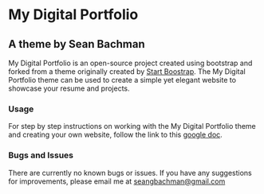 # My Digital Portfolio
## A theme by Sean Bachman

My Digital Portfolio is an open-source project created using bootstrap and forked from a theme originally created by [Start Boostrap](https://startbootstrap.com/themes/resume/). The My Digital Portfolio theme can be used to create a simple yet elegant website to showcase your resume and projects.

### Usage
For step by step instructions on working with the My Digital Portfolio theme and creating your own website, follow the link to this [google doc](https://docs.google.com/document/d/1WJH3xcFdgoHtTnx7nx8k4oP8rF28JPEK0jfyvBuhVsY/edit?usp=sharing).

### Bugs and Issues
There are currently no known bugs or issues. If you have any suggestions for improvements, please email me at [seangbachman@gmail.com](mailto:seangbachman@gmail.com)

